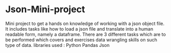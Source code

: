# Json-Mini-project

Mini project to get a hands on knowledge of working with a json object file. It includes tasks like how to load a json file and translate into a human readable form, namely a dataframe. There are 3 different tasks which are to be performed which covers and exercises data wrangling skills on such type of data.
libraries used : Python
                 Pandas
                 Json
